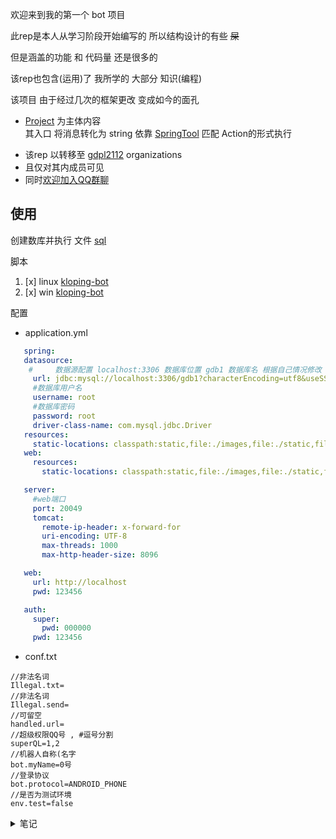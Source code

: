 欢迎来到我的第一个 bot 项目

此rep是本人从学习阶段开始编写的 所以结构设计的有些 ~~屎~~

但是涵盖的功能 和 代码量 还是很多的

该rep也包含(运用)了 我所学的 大部分 知识(编程)

该项目 由于经过几次的框架更改 变成如今的面孔

* [Project](https://github.com/gdpl2112/mirai-bot-first-src/tree/master/main/java/Project)
  为主体内容 <br>
  其入口 将消息转化为 string 依靠 [SpringTool](https://github.com/Kloping/my-spring-tool) 匹配 Action的形式执行<br>
- 该rep 以转移至 [gdpl2112](https://github.com/gdpl2112) organizations
- 且仅对其内成员可见
- 同时[欢迎加入QQ群聊](https://jq.qq.com/?_wv=1027&k=30zOUA9B)

## 使用

创建数库并执行 文件 [sql](https://gitee.com/kloping/mirai-bot-first/blob/master/sql/init.sql)

脚本

1. [x] linux [kloping-bot](kloping-bot.sh)
2. [x] win [kloping-bot](kloping-bot.bat)

配置

- application.yml

```yaml
   spring:
   datasource:
    #     数据源配置 localhost:3306 数据库位置 gdb1 数据库名 根据自己情况修改
     url: jdbc:mysql://localhost:3306/gdb1?characterEncoding=utf8&useSSL=false&serverTimezone=Asia/Shanghai&rewriteBatchedStatements=true
     #数据库用户名
     username: root
     #数据库密码
     password: root
     driver-class-name: com.mysql.jdbc.Driver
   resources:
     static-locations: classpath:static,file:./images,file:./static,file:./temp
   web:
     resources:
       static-locations: classpath:static,file:./images,file:./static,file:./temp

   server:
     #web端口
     port: 20049
     tomcat:
       remote-ip-header: x-forward-for
       uri-encoding: UTF-8
       max-threads: 1000
       max-http-header-size: 8096

   web:
     url: http://localhost
     pwd: 123456

   auth:
     super:
       pwd: 000000
     pwd: 123456
```  
- conf.txt

```text
//非法名词
Illegal.txt=
//非法名词
Illegal.send=
//可留空
handled.url=
//超级权限QQ号 , #逗号分割
superQL=1,2
//机器人自称(名字 
bot.myName=0号
//登录协议
bot.protocol=ANDROID_PHONE
//是否为测试环境
env.test=false
```

<details> 
<summary>笔记</summary> 


Linux 依赖下载

    git clone https://github.com/kloping/mirai-bot-first

确保maven已经安装

    mvn -f pom.xml dependency:copy-dependencies -X

</details>